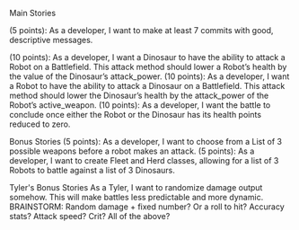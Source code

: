 Main Stories
 
(5 points): As a developer, I want to make at least 7 commits with good, descriptive messages. 
<!-- (5 points): As a developer, I want to make a class for each of the following: Robot, Dinosaur, Weapon, Battlefield.  -->
<!-- (10 points): As a developer, I want a Dinosaur to have a name, health, and attack_power.   -->
<!-- (10 points): As a developer, I want a Robot to have a name, health, and active_weapon.  -->
<!-- (10 points): As a developer, I want a Weapon to have a name and attack_power.  -->
(10 points): As a developer, I want a Dinosaur to have the ability to attack a Robot on a Battlefield. This attack method should lower a Robot’s health by the value of the Dinosaur’s attack_power. 
(10 points): As a developer, I want a Robot to have the ability to attack a Dinosaur on a Battlefield. This attack method should lower the Dinosaur’s health by the attack_power of the Robot’s active_weapon. 
(10 points): As a developer, I want the battle to conclude once either the Robot or the Dinosaur has its health points reduced to zero.
 
Bonus Stories
(5 points): As a developer, I want to choose from a List of 3 possible weapons before a robot makes an attack. 
(5 points): As a developer, I want to create Fleet and Herd classes, allowing for a list of 3 Robots to battle against a list of 3 Dinosaurs.

Tyler's Bonus Stories
As a Tyler, I want to randomize damage output somehow. This will make battles less predictable and more dynamic.
    BRAINSTORM: Random damage + fixed number? Or a roll to hit? Accuracy stats? Attack speed? Crit? All of the above?